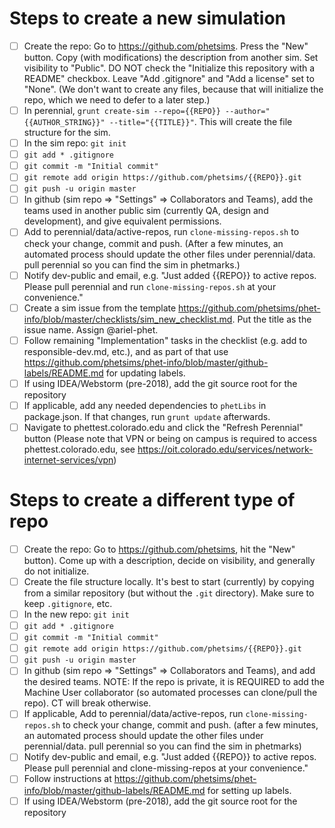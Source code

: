# Steps to create a new simulation

- [ ] Create the repo: Go to https://github.com/phetsims. Press the "New" button. Copy (with modifications) the description from another sim. Set visibility to "Public". DO NOT check the "Initialize this repository with a README" checkbox. Leave "Add .gitignore" and "Add a license" set to "None". (We don't want to create any files, because that will initialize the repo, which we need to defer to a later step.)
- [ ] In perennial, `grunt create-sim --repo={{REPO}} --author="{{AUTHOR_STRING}}" --title="{{TITLE}}"`. This will create the file structure for the sim.
- [ ] In the sim repo: `git init`
- [ ] `git add * .gitignore`
- [ ] `git commit -m "Initial commit"`
- [ ] `git remote add origin https://github.com/phetsims/{{REPO}}.git`
- [ ] `git push -u origin master`
- [ ] In github (sim repo => "Settings" => Collaborators and Teams), add the teams used in another public sim (currently QA, design and development), and give equivalent permissions.
- [ ] Add to perennial/data/active-repos, run `clone-missing-repos.sh` to check your change, commit and push. (After a few minutes, an automated process should update the other files under perennial/data. pull perennial so you can find the sim in phetmarks.)
- [ ] Notify dev-public and email, e.g. "Just added {{REPO}} to active repos. Please pull perennial and run `clone-missing-repos.sh` at your convenience."
- [ ] Create a sim issue from the template https://github.com/phetsims/phet-info/blob/master/checklists/sim_new_checklist.md. Put the title as the issue name. Assign @ariel-phet.
- [ ] Follow remaining "Implementation" tasks in the checklist (e.g. add to responsible-dev.md, etc.), and as part of that use https://github.com/phetsims/phet-info/blob/master/github-labels/README.md for updating labels.
- [ ] If using IDEA/Webstorm (pre-2018), add the git source root for the repository
- [ ] If applicable, add any needed dependencies to `phetLibs` in package.json. If that changes, run `grunt update` afterwards.
- [ ] Navigate to phettest.colorado.edu and click the "Refresh Perennial" button (Please note that VPN or being on campus is required to access phettest.colorado.edu, see https://oit.colorado.edu/services/network-internet-services/vpn)

# Steps to create a different type of repo

- [ ] Create the repo: Go to https://github.com/phetsims, hit the "New" button). Come up with a description, decide on visibility, and generally do not initialize.
- [ ] Create the file structure locally. It's best to start (currently) by copying from a similar repository (but without the `.git` directory). Make sure to keep `.gitignore`, etc.
- [ ] In the new repo: `git init`
- [ ] `git add * .gitignore`
- [ ] `git commit -m "Initial commit"`
- [ ] `git remote add origin https://github.com/phetsims/{{REPO}}.git`
- [ ] `git push -u origin master`
- [ ] In github (sim repo => "Settings" => Collaborators and Teams), and add the desired teams. NOTE: If the repo is private, it is REQUIRED to add the Machine User collaborator (so automated processes can clone/pull the repo). CT will break otherwise.
- [ ] If applicable, Add to perennial/data/active-repos, run `clone-missing-repos.sh` to check your change, commit and push. (after a few minutes, an automated process should update the other files under perennial/data. pull perennial so you can find the sim in phetmarks)
- [ ] Notify dev-public and email, e.g. "Just added {{REPO}} to active repos. Please pull perennial and clone-missing-repos at your convenience."
- [ ] Follow instructions at https://github.com/phetsims/phet-info/blob/master/github-labels/README.md for setting up labels.
- [ ] If using IDEA/Webstorm (pre-2018), add the git source root for the repository
